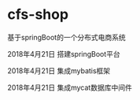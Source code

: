 # cfs-shop
基于springBoot的一个分布式电商系统

2018年4月21日  搭建springBoot平台 

2018年4月21日  集成mybatis框架

2018年4月21日  集成mycat数据库中间件
